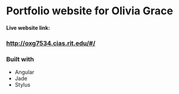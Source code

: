 # Portfolio website for Olivia Grace

#### Live website link:
### http://oxg7534.cias.rit.edu/#/

### Built with

- Angular
- Jade
- Stylus
